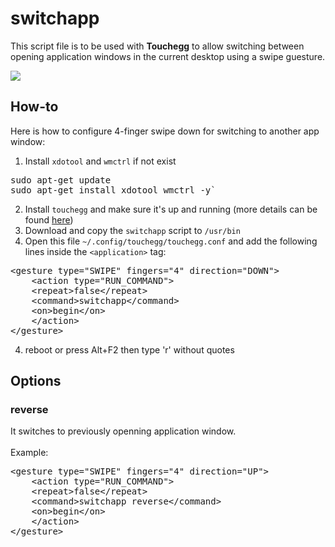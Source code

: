 # switchapp
This script file is to be used with <b>Touchegg</b> to allow switching between opening application windows in the current desktop using a swipe guesture.<br/>

<img src="https://github.com/vathanak-mao/switchapp/blob/main/.github/switchapp.gif"/>

## How-to
Here is how to configure 4-finger swipe down for switching to another app window:
1. Install `xdotool` and `wmctrl` if not exist
<pre>
sudo apt-get update
sudo apt-get install xdotool wmctrl -y`
</pre>
2. Install `touchegg` and make sure it's up and running (more details can be found [here](https://github.com/JoseExposito/touchegg))
3. Download and copy the `switchapp` script to `/usr/bin`
4. Open this file `~/.config/touchegg/touchegg.conf` and add the following lines inside the `<application>` tag:
<pre>
&lt;gesture type=&quot;SWIPE&quot; fingers=&quot;4&quot; direction=&quot;DOWN&quot;&gt;
    &lt;action type=&quot;RUN_COMMAND&quot;&gt;
	&lt;repeat&gt;false&lt;/repeat&gt;
	&lt;command&gt;switchapp&lt;/command&gt;
	&lt;on&gt;begin&lt;/on&gt;
    &lt;/action&gt;
&lt;/gesture&gt;
</pre>
4. reboot or press Alt+F2 then type 'r' without quotes

## Options
### reverse 
It switches to previously openning application window. <br/></br>
Example:
<pre>
&lt;gesture type=&quot;SWIPE&quot; fingers=&quot;4&quot; direction=&quot;UP&quot;&gt;
    &lt;action type=&quot;RUN_COMMAND&quot;&gt;
	&lt;repeat&gt;false&lt;/repeat&gt;
	&lt;command&gt;switchapp reverse&lt;/command&gt;
	&lt;on&gt;begin&lt;/on&gt;
    &lt;/action&gt;
&lt;/gesture&gt;
</pre>
